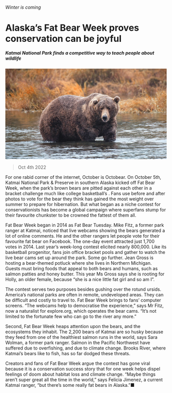 ###### Winter is coming

# Alaska’s Fat Bear Week proves conservation can be joyful 

##### Katmai National Park finds a competitive way to teach people about wildlife 

![image](images/20221008_USP002.jpg) 

> Oct 4th 2022 

For one rabid corner of the internet, October is Octobear. On October 5th, Katmai National Park &amp; Preserve in southern Alaska kicked off Fat Bear Week, when the park’s brown bears are pitted against each other in a bracket challenge much like college basketball’s . Fans use before and after photos to vote for the bear they think has gained the most weight over summer to prepare for hibernation. But what began as a niche contest for conservationists has become a global campaign where superfans stump for their favourite chunkster to be crowned the fattest of them all. 

Fat Bear Week began in 2014 as Fat Bear Tuesday. Mike Fitz, a former park ranger at Katmai, noticed that live webcams showing the bears generated a lot of online comments. He and the other rangers let people vote for their favourite fat bear on Facebook. The one-day event attracted just 1,700 votes in 2014. Last year’s week-long contest elicited nearly 800,000. Like its basketball progenitor, fans join office bracket pools and gather to watch the live bear cams set up around the park. Some go further. Jean Gross is hosting a bear-themed potluck where she lives in Northern Michigan. Guests must bring foods that appeal to both bears and humans, such as salmon patties and honey butter. This year Ms Gross says she is rooting for Holly, an older female, because “she is a nice little fat girl and so am I”. 

The contest serves two purposes besides gushing over the rotund ursids. America’s national parks are often in remote, undeveloped areas. They can be difficult and costly to travel to. Fat Bear Week brings  to fans’ computer screens. “The webcams help to democratise the experience,” says Mr Fitz, now a naturalist for explore.org, which operates the bear cams. “It’s not limited to the fortunate few who can go to the river any more.” 

Second, Fat Bear Week heaps attention upon the bears, and the ecosystems they inhabit. The 2,200 bears of Katmai are so husky because they feed from one of the healthiest salmon runs in the world, says Sara Wolman, a former park ranger. Salmon in the Pacific Northwest have suffered due to overfishing,  and  due to climate change. Brooks River, where Katmai’s bears like to fish, has so far dodged these threats. 

Creators and fans of Fat Bear Week argue the contest has gone viral because it is a conservation success story that for one week helps dispel feelings of doom about habitat loss and climate change. “Maybe things aren’t super great all the time in the world,” says Felicia Jimenez, a current Katmai ranger, “but there’s some really fat bears in Alaska.”■


